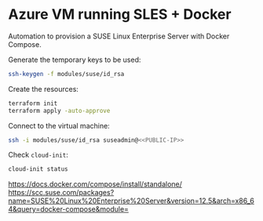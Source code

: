# Azure VM running SLES + Docker

Automation to provision a SUSE Linux Enterprise Server with Docker Compose.

Generate the temporary keys to be used:

```sh
ssh-keygen -f modules/suse/id_rsa
```

Create the resources:

```sh
terraform init
terraform apply -auto-approve
```

Connect to the virtual machine:

```sh
ssh -i modules/suse/id_rsa suseadmin@<<PUBLIC-IP>>
```

Check `cloud-init`:

```sh
cloud-init status
```


https://docs.docker.com/compose/install/standalone/
https://scc.suse.com/packages?name=SUSE%20Linux%20Enterprise%20Server&version=12.5&arch=x86_64&query=docker-compose&module=
